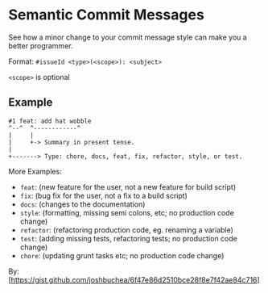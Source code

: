 # Semantic Commit Messages

See how a minor change to your commit message style can make you a better programmer.

Format: `#issueId <type>(<scope>): <subject>`

`<scope>` is optional

## Example

```
#1 feat: add hat wobble
^--^  ^------------^
|     |
|     +-> Summary in present tense.
|
+-------> Type: chore, docs, feat, fix, refactor, style, or test.
```

More Examples:

- `feat`: (new feature for the user, not a new feature for build script)
- `fix`: (bug fix for the user, not a fix to a build script)
- `docs`: (changes to the documentation)
- `style`: (formatting, missing semi colons, etc; no production code change)
- `refactor`: (refactoring production code, eg. renaming a variable)
- `test`: (adding missing tests, refactoring tests; no production code change)
- `chore`: (updating grunt tasks etc; no production code change)

By: 
[https://gist.github.com/joshbuchea/6f47e86d2510bce28f8e7f42ae84c716]
